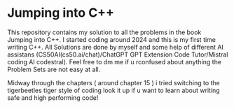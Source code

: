 # Jumping into C++

This repository contains my solution to all the problems in the book Jumping into C++. I started coding around 2024 and this is my first time writing C++. All Solutions are done by myself and some help of different AI assistans (CS50AI(cs50.ai/chat)/ChatGPT GPT Extension Code Tutor/Mistral coding AI codestral). Feel free to dm me if u rconfused about anything the Problem Sets are not easy at all. 

Midway through the chapters ( around chapter 15 ) i tried switching to the tigerbeetles tiger style of coding look it up if u want to learn about writing safe and high performing code!


